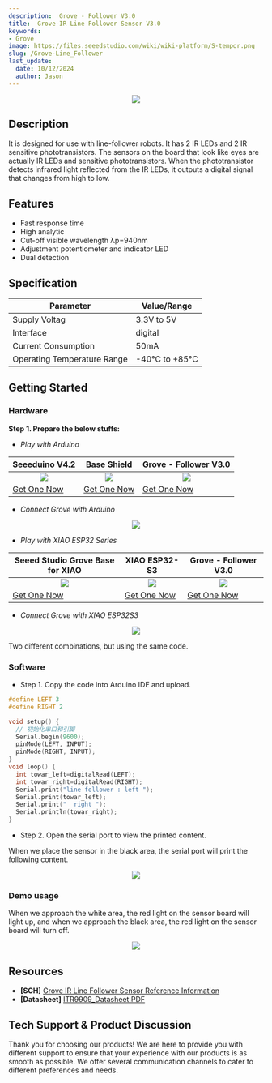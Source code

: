 ```yaml
---
description:  Grove - Follower V3.0
title:  Grove-IR Line Follower Sensor V3.0 
keywords:
- Grove
image: https://files.seeedstudio.com/wiki/wiki-platform/S-tempor.png 
slug: /Grove-Line_Follower
last_update:
  date: 10/12/2024
  author: Jason
---
```


<div align="center"><img width={800} src="https://files.seeedstudio.com/wiki/Grove_Line_Finder/images/top.jpg" /></div>


## Description

It is designed for use with line-follower robots. It has 2 IR LEDs and 2 IR sensitive phototransistors. The sensors on the board that look like eyes are actually IR LEDs and sensitive phototransistors. When the phototransistor detects infrared light reflected from the IR LEDs, it outputs a digital signal that changes from high to low.


## Features
- Fast response time
- High analytic
- Cut-off visible wavelength λp=940nm
- Adjustment potentiometer and indicator LED
- Dual detection

                                                                                                                                     
## Specification

| Parameter                  | Value/Range                                                   |
|----------------------------|---------------------------------------------------------------|
| Supply Voltag              |  3.3V to 5V                                                   |
| Interface                  | digital                                                       |
| Current Consumption        |50mA                                                           |
| Operating Temperature Range| -40°C to +85°C                                                |


## Getting Started

### Hardware

**Step 1. Prepare the below stuffs:**

- _Play with Arduino_

| Seeeduino V4.2 | Base Shield|  Grove - Follower V3.0 |
|--------------|-------------|-----------------|
|<div align="center"><img width={1000} src="https://files.seeedstudio.com/wiki/Grove_Light_Sensor/images/gs_1.jpg"/></div>|<div align="center"><img width={1000} src="https://files.seeedstudio.com/wiki/Grove_Light_Sensor/images/gs_4.jpg" /></div>|<div align="center"><img width={1000} src="https://files.seeedstudio.com/wiki/Grove_Line_Finder/img/line_finder_s.jpg" /></div>|
|[Get One Now](https://www.seeedstudio.com/Seeeduino-V4.2-p-2517.html)|[Get One Now](https://www.seeedstudio.com/Base-Shield-V2-p-1378.html)|[Get One Now](https://www.seeedstudio.com/Grove-Line-Finder-v1.1-p-2712.html)|

- _Connect Grove with Arduino_

<div align="center"><img width={700} src="https://files.seeedstudio.com/wiki/Grove_Line_Follower/8.png" /></div>

- _Play with XIAO ESP32 Series_

| Seeed Studio Grove Base for XIAO| XIAO ESP32-S3|  Grove - Follower V3.0 |
|--------------|-------------|-----------------|
|<div align="center"><img width={1000} src="https://files.seeedstudio.com/wiki/Grove-Shield-for-Seeeduino-XIAO/img/xiao_-Thumbnail-27.png"/></div>|<div align="center"><img width={1000} src="https://files.seeedstudio.com/wiki/SeeedStudio-XIAO-ESP32S3/img/xiaoesp32s3.jpg" /></div>|<div align="center"><img width={1000} src="https://files.seeedstudio.com/wiki/Grove_Line_Finder/img/line_finder_s.jpg" /></div>|
|[Get One Now](https://www.seeedstudio.com/Grove-Shield-for-Seeeduino-XIAO-p-4621.html)|[Get One Now](https://www.seeedstudio.com/XIAO-ESP32S3-p-5627.html)|[Get One Now](https://www.seeedstudio.com/Grove-Line-Finder-v1.1-p-2712.html)|

- _Connect Grove with XIAO ESP32S3_

<div align="center"><img width={700} src="https://files.seeedstudio.com/wiki/Grove_Line_Follower/7.png" /></div>

Two different combinations, but using the same code.

### Software

- Step 1. Copy the code into Arduino IDE and upload.

```c
#define LEFT 3
#define RIGHT 2

void setup() {
  // 初始化串口和引脚
  Serial.begin(9600);
  pinMode(LEFT, INPUT);
  pinMode(RIGHT, INPUT);
}
void loop() {
  int towar_left=digitalRead(LEFT);
  int towar_right=digitalRead(RIGHT);
  Serial.print("line follower : left ");
  Serial.print(towar_left);
  Serial.print("  right ");
  Serial.println(towar_right);
}
```
- Step 2. Open the serial port to view the printed content.

When we place the sensor in the black area, the serial port will print the following content.

<div align="center"><img width={700} src="https://files.seeedstudio.com/wiki/Grove_Line_Follower/2.png" /></div>

### Demo usage

When we approach the white area, the red light on the sensor board will light up, and when we approach the black area, the red light on the sensor board will turn off.

<div align="center"><img width={600} src="https://files.seeedstudio.com/wiki/Grove_Line_Follower/5.gif" /></div>



## Resources

* **[SCH]** [Grove IR Line Follower Sensor Reference Information](https://files.seeedstudio.com/wiki/Grove_Line_Follower/SCH.pdf)
* **[Datasheet]**  [ITR9909_Datasheet.PDF](https://files.seeedstudio.com/wiki/Grove_Line_Follower/datasheet.pdf)



## Tech Support & Product Discussion

Thank you for choosing our products! We are here to provide you with different support to ensure that your experience with our products is as smooth as possible. We offer several communication channels to cater to different preferences and needs.

<div class="button_tech_support_container">
<a href="https://forum.seeedstudio.com/" class="button_forum"></a> 
<a href="https://www.seeedstudio.com/contacts" class="button_email"></a>
</div>

<div class="button_tech_support_container">
<a href="https://discord.gg/eWkprNDMU7" class="button_discord"></a> 
<a href="https://github.com/Seeed-Studio/wiki-documents/discussions/69" class="button_discussion"></a></div>